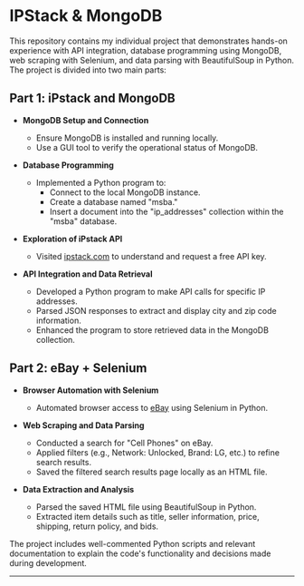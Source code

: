 # IPStack & MongoDB

This repository contains my individual project that demonstrates hands-on experience with API integration, database programming using MongoDB, web scraping with Selenium, and data parsing with BeautifulSoup in Python. The project is divided into two main parts:

## Part 1: iPstack and MongoDB
- **MongoDB Setup and Connection**
  - Ensure MongoDB is installed and running locally.
  - Use a GUI tool to verify the operational status of MongoDB.

- **Database Programming**
  - Implemented a Python program to:
    - Connect to the local MongoDB instance.
    - Create a database named "msba."
    - Insert a document into the "ip_addresses" collection within the "msba" database.

- **Exploration of iPstack API**
  - Visited [ipstack.com](https://ipstack.com/) to understand and request a free API key.

- **API Integration and Data Retrieval**
  - Developed a Python program to make API calls for specific IP addresses.
  - Parsed JSON responses to extract and display city and zip code information.
  - Enhanced the program to store retrieved data in the MongoDB collection.

## Part 2: eBay + Selenium
- **Browser Automation with Selenium**
  - Automated browser access to [eBay](https://www.ebay.com/) using Selenium in Python.

- **Web Scraping and Data Parsing**
  - Conducted a search for "Cell Phones" on eBay.
  - Applied filters (e.g., Network: Unlocked, Brand: LG, etc.) to refine search results.
  - Saved the filtered search results page locally as an HTML file.

- **Data Extraction and Analysis**
  - Parsed the saved HTML file using BeautifulSoup in Python.
  - Extracted item details such as title, seller information, price, shipping, return policy, and bids.

The project includes well-commented Python scripts and relevant documentation to explain the code's functionality and decisions made during development.

---


